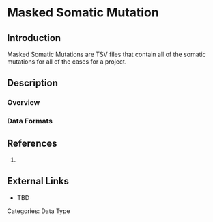 # Masked Somatic Mutation #
## Introduction ##
Masked Somatic Mutations are TSV files that contain all of the somatic mutations for all of the cases for a project.
## Description ##
### Overview ###
### Data Formats ###
## References ##
1.

## External Links ##
* TBD

Categories: Data Type

